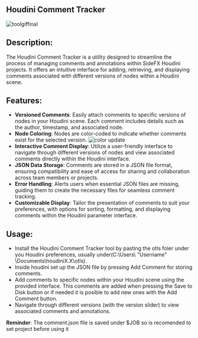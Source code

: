 ## Houdini Comment Tracker

![toolgiffinal](https://github.com/markelv1/File-Cache-with-Comments/assets/166550328/aaea3888-6d14-4bea-bbe9-c56fd6307744)

## Description:

The Houdini Comment Tracker is a utility designed to streamline the process of managing comments and annotations within SideFX Houdini projects. It offers an intuitive interface for adding, retrieving, and displaying comments associated with different versions of nodes within a Houdini scene.

## Features:

- **Versioned Comments**: Easily attach comments to specific versions of nodes in your Houdini scene. Each comment includes details such as the author, timestamp, and associated node.
- **Node Coloring**: Nodes are color-coded to indicate whether comments exist for the selected version.
  ![color update](https://github.com/markelv1/File-Cache-with-Comments/assets/166550328/692624a0-eccb-4d5d-a23d-32f80a5b07db)
- **Interactive Comment Display**: Utilize a user-friendly interface to navigate through different versions of nodes and view associated comments directly within the Houdini interface.
- **JSON Data Storage**: Comments are stored in a JSON file format, ensuring compatibility and ease of access for sharing and collaboration across team members or projects.
- **Error Handling**: Alerts users when essential JSON files are missing, guiding them to create the necessary files for seamless comment tracking.
- **Customizable Display**: Tailor the presentation of comments to suit your preferences, with options for sorting, formatting, and displaying comments within the Houdini parameter interface.

## Usage:

- Install the Houdini Comment Tracker tool by pasting the otls foler under you Houdini preferences, usually under(C:\Users\ "Username" \Documents\houdiniX.X\otls).
- Inside houdini set up the JSON file by pressing Add Comment for storing comments.
- Add comments to specific nodes within your Houdini scene using the provided interface. This comments are added when pressing the Save to Disk button or if needed it is posible to add new ones with the Add Comment button.
- Navigate through different versions (with the version slider) to view associated comments and annotations.

**Reminder**: The comment.json file is saved under $JOB so is recomended to set project before using it
